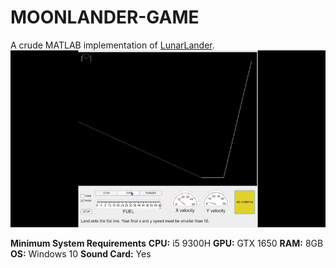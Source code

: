 # MOONLANDER-GAME
A crude MATLAB implementation of [LunarLander](https://en.wikipedia.org/wiki/Lunar_Lander_(1979_video_game)).
![alt text](https://github.com/hakan-demirli/MOONLANDER-GAME/blob/main/THEGAME.gif?raw=true)

**Minimum System Requirements**
**CPU:** i5 9300H
**GPU:** GTX 1650
**RAM:** 8GB
**OS:** Windows 10
**Sound Card:** Yes

